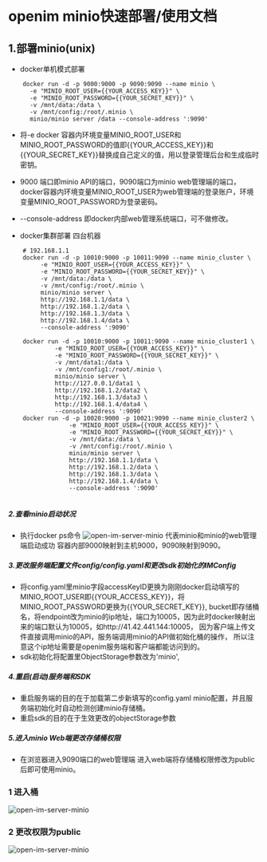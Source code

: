 # openim minio快速部署/使用文档


## 1.部署minio(unix)
- docker单机模式部署
```
    docker run -d -p 9000:9000 -p 9090:9090 --name minio \
      -e "MINIO_ROOT_USER={{YOUR_ACCESS_KEY}}" \
      -e "MINIO_ROOT_PASSWORD={{YOUR_SECRET_KEY}}" \
      -v /mnt/data:/data \
      -v /mnt/config:/root/.minio \
      minio/minio server /data --console-address ':9090'
```
- 将-e docker 容器内环境变量MINIO_ROOT_USER和MINIO_ROOT_PASSWORD的值即{{YOUR_ACCESS_KEY}}和{{YOUR_SECRET_KEY}}替换成自己定义的值，用以登录管理后台和生成临时密钥。
- 9000 端口即minio API的端口，9090端口为minio web管理端的端口，docker容器内环境变量MINIO_ROOT_USER为web管理端的登录账户，环境变量MINIO_ROOT_PASSWORD为登录密码。
- --console-address 即docker内部web管理系统端口，可不做修改。

- docker集群部署
四台机器
``` 
    # 192.168.1.1
    docker run -d -p 10010:9000 -p 10011:9090 --name minio_cluster \
         -e "MINIO_ROOT_USER={{YOUR_ACCESS_KEY}}" \
         -e "MINIO_ROOT_PASSWORD={{YOUR_SECRET_KEY}}" \
         -v /mnt/data:/data \
         -v /mnt/config:/root/.minio \
         minio/minio server \
         http://192.168.1.1/data \
         http://192.168.1.2/data \
         http://192.168.1.3/data \
         http://192.168.1.4/data \
         --console-address ':9090'
    
    docker run -d -p 10010:9000 -p 10011:9090 --name minio_cluster1 \
             -e "MINIO_ROOT_USER={{YOUR_ACCESS_KEY}}" \
             -e "MINIO_ROOT_PASSWORD={{YOUR_SECRET_KEY}}" \
             -v /mnt/data1:/data \
             -v /mnt/config1:/root/.minio \
             minio/minio server \
             http://127.0.0.1/data1 \
             http://192.168.1.2/data2 \
             http://192.168.1.3/data3 \
             http://192.168.1.4/data4 \
             --console-address ':9090'
    docker run -d -p 10020:9000 -p 10021:9090 --name minio_cluster2 \
                 -e "MINIO_ROOT_USER={{YOUR_ACCESS_KEY}}" \
                 -e "MINIO_ROOT_PASSWORD={{YOUR_SECRET_KEY}}" \
                 -v /mnt/data:/data \
                 -v /mnt/config:/root/.minio \
                 minio/minio server \
                 http://192.168.1.1/data \
                 http://192.168.1.2/data \
                 http://192.168.1.3/data \
                 http://192.168.1.4/data \
                 --console-address ':9090'
    
```

##### 2.查看minio启动状况
- 执行docker ps命令
  ![open-im-server-minio](../images/minio_docker.png)
  代表minio和minio的web管理端启动成功 容器内部9000映射到主机9000，9090映射到9090。
 
##### 3.更改服务端配置文件config/config.yaml和更改sdk初始化的IMConfig
- 将config.yaml里minio字段accessKeyID更换为刚刚docker启动填写的MINIO_ROOT_USER即{{YOUR_ACCESS_KEY}}，将MINIO_ROOT_PASSWORD更换为{{YOUR_SECRET_KEY}},
  bucket即存储桶名，将endpoint改为minio的ip地址，端口为10005，因为此时docker映射出来的端口默认为10005，如http://41.42.441.144:10005，
  因为客户端上传文件直接调用minio的API，服务端调用minio的API做初始化桶的操作， 所以注意这个ip地址需要是openim服务端和客户端都能访问到的。
- sdk初始化将配置里ObjectStorage参数改为'minio',

##### 4.重启(启动)服务端和SDK
- 重启服务端的目的在于加载第二步新填写的config.yaml minio配置，并且服务端初始化时自动检测创建minio存储桶。
- 重启sdk的目的在于生效更改的objectStorage参数


##### 5.进入minio Web端更改存储桶权限
- 在浏览器进入9090端口的web管理端 进入web端将存储桶权限修改为public后即可使用minio。
### 1 进入桶
![open-im-server-minio](../images/minio_1.png)
### 2 更改权限为public
![open-im-server-minio](../images/minio_2.png)